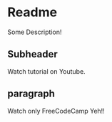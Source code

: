# Readme

Some Description!


## Subheader

Watch tutorial on Youtube.


## paragraph

Watch only FreeCodeCamp Yeh!!